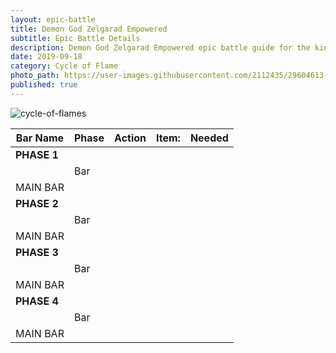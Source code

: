 ```yaml
---
layout: epic-battle
title: Demon God Zelgarad Empowered
subtitle: Epic Battle Details
description: Demon God Zelgarad Empowered epic battle guide for the kingdoms at war game
date: 2019-09-18
category: Cycle of Flame
photo_path: https://user-images.githubusercontent.com/2112435/29604613-4721db46-87a5-11e7-9415-1ee4b63a09ec.png
published: true
---
```

![cycle-of-flames](https://user-images.githubusercontent.com/2112435/29604613-4721db46-87a5-11e7-9415-1ee4b63a09ec.png)

| Bar Name | Phase | Action | Item: | Needed |
| --- | --- | --- | --- | --- |
| __PHASE 1__ | | | | |
| | Bar | | | |
| MAIN BAR | | | | |
| __PHASE 2__ | | | | |
| | Bar | | | |
| MAIN BAR | | | | |
| __PHASE 3__ | | | | |
| | Bar | | | |
| MAIN BAR | | | | |
| __PHASE 4__ | | | | |
| | Bar | | | |
| MAIN BAR | | | | |
